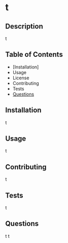 # t
## Description
t

## Table of Contents
* [Installation]
* Usage
* License
* Contributing
* Tests
* [Questions](#Questions)

## Installation
t

## Usage
t

## Contributing
t

## Tests
t

## Questions
t
t

